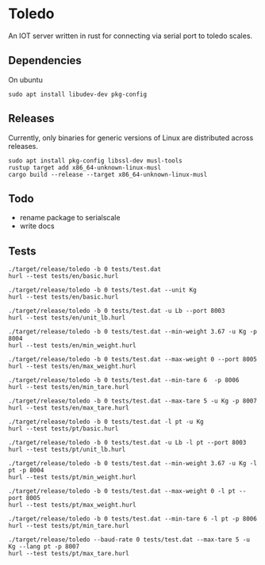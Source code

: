 # Toledo
An IOT server written in rust for connecting via serial port to toledo scales.

## Dependencies
On ubuntu
```
sudo apt install libudev-dev pkg-config
```

## Releases
Currently, only binaries for generic versions of Linux are distributed across
releases.
```
sudo apt install pkg-config libssl-dev musl-tools
rustup target add x86_64-unknown-linux-musl
cargo build --release --target x86_64-unknown-linux-musl
```

## Todo
 - rename package to serialscale
 - write docs

## Tests
```
./target/release/toledo -b 0 tests/test.dat
hurl --test tests/en/basic.hurl

./target/release/toledo -b 0 tests/test.dat --unit Kg
hurl --test tests/en/basic.hurl

./target/release/toledo -b 0 tests/test.dat -u Lb --port 8003
hurl --test tests/en/unit_lb.hurl

./target/release/toledo -b 0 tests/test.dat --min-weight 3.67 -u Kg -p 8004
hurl --test tests/en/min_weight.hurl

./target/release/toledo -b 0 tests/test.dat --max-weight 0 --port 8005
hurl --test tests/en/max_weight.hurl

./target/release/toledo -b 0 tests/test.dat --min-tare 6  -p 8006
hurl --test tests/en/min_tare.hurl

./target/release/toledo -b 0 tests/test.dat --max-tare 5 -u Kg -p 8007
hurl --test tests/en/max_tare.hurl

./target/release/toledo -b 0 tests/test.dat -l pt -u Kg
hurl --test tests/pt/basic.hurl

./target/release/toledo -b 0 tests/test.dat -u Lb -l pt --port 8003
hurl --test tests/pt/unit_lb.hurl

./target/release/toledo -b 0 tests/test.dat --min-weight 3.67 -u Kg -l pt -p 8004
hurl --test tests/pt/min_weight.hurl

./target/release/toledo -b 0 tests/test.dat --max-weight 0 -l pt --port 8005
hurl --test tests/pt/max_weight.hurl

./target/release/toledo -b 0 tests/test.dat --min-tare 6 -l pt -p 8006
hurl --test tests/pt/min_tare.hurl

./target/release/toledo --baud-rate 0 tests/test.dat --max-tare 5 -u Kg --lang pt -p 8007
hurl --test tests/pt/max_tare.hurl
```
